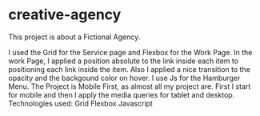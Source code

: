 # creative-agency
This project is about a Fictional Agency.

I used the Grid for the Service page and Flexbox for the Work Page.
In the work Page, I applied a position absolute to the link inside each item to positioning each link inside the
item. Also I applied a nice transition to the opacity and the backgound color on hover.
I use Js for the Hamburger Menu.
The Project is Mobile First, as almost all my project are.
First I start for mobile and then I apply the media queries for tablet and desktop.
Technologies used:
Grid Flexbox Javascript
